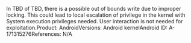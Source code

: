 In TBD of TBD, there is a possible out of bounds write due to improper locking. This could lead to local escalation of privilege in the kernel with System execution privileges needed. User interaction is not needed for exploitation.Product: AndroidVersions: Android kernelAndroid ID: A-171315276References: N/A